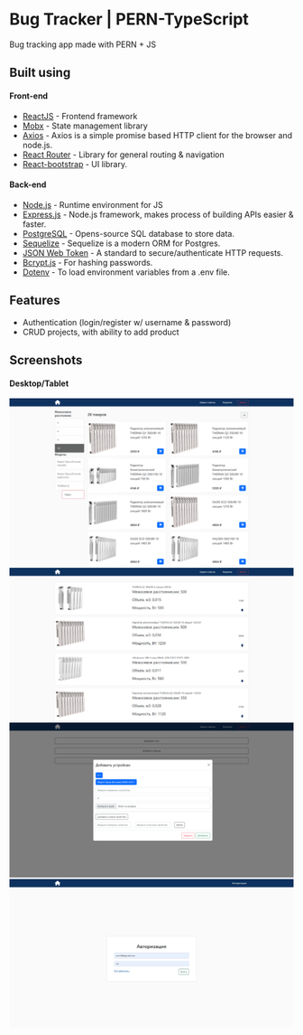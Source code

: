 # Bug Tracker | PERN-TypeScript

Bug tracking app made with PERN + JS

## Built using

#### Front-end

- [ReactJS](https://reactjs.org/) - Frontend framework
- [Mobx](https://mobx.js.org/) - State management library
- [Axios](https://axios-http.com/ru/) - Axios is a simple promise based HTTP client for the browser and node.js.
- [React Router](https://reactrouter.com/) - Library for general routing & navigation
- [React-bootstrap](https://react-bootstrap.netlify.app/) - UI library.

#### Back-end

- [Node.js](https://nodejs.org/en/) - Runtime environment for JS
- [Express.js](https://expressjs.com/) - Node.js framework, makes process of building APIs easier & faster.
- [PostgreSQL](https://www.postgresql.org/) - Opens-source SQL database to store data.
- [Sequelize](https://sequelize.org/) - Sequelize is a modern ORM for Postgres.
- [JSON Web Token](https://jwt.io/) - A standard to secure/authenticate HTTP requests.
- [Bcrypt.js](https://www.npmjs.com/package/bcryptjs) - For hashing passwords.
- [Dotenv](https://www.npmjs.com/package/dotenv) - To load environment variables from a .env file.

## Features

- Authentication (login/register w/ username & password)
- CRUD projects, with ability to add product

## Screenshots

#### Desktop/Tablet

![Desktop-2](https://github.com/4KUY/PERN_shop/blob/main/screenshots/screenshot-2.png)
![Desktop-3](https://github.com/4KUY/PERN_shop/blob/main/screenshots/screenshot-3.png)
![Desktop-4](https://github.com/4KUY/PERN_shop/blob/main/screenshots/screenshot-4.png)
![Desktop-1](https://github.com/4KUY/PERN_shop/blob/main/screenshots/screenshot-1.jpeg)
